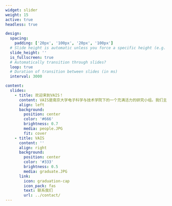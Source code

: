 ```yaml
---
widget: slider
weight: 15
active: true
headless: true

design:
  spacing:
    padding: ['20px', '100px', '20px', '100px']
  # Slide height is automatic unless you force a specific height (e.g. '400px')
  slide_height: ''
  is_fullscreen: true
  # Automatically transition through slides?
  loop: true
  # Duration of transition between slides (in ms)
  interval: 3000

content:
  slides:
    - title: 欢迎来到VAIS！
      content: VAIS是南京大学电子科学与技术学院下的一个充满活力的研究小组。我们主要的研究方向是计算机视觉、人工智能、图像处理等。
      align: left
      background:
        position: center
        color: '#666'
        brightness: 0.7
        media: people.JPG
        fit: cover
    - title: VAIS
      content: ''
      align: right
      background:
        position: center
        color: '#333'
        brightness: 0.5
        media: graduate.JPG
      link:
        icon: graduation-cap
        icon_pack: fas
        text: 联系我们
        url: ../contact/
---
```

